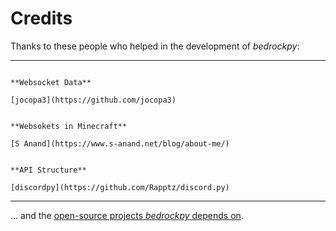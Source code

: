 # Credits

Thanks to these people who helped in the development of *bedrockpy*:

-------------------------------------------------------------------

```{rst-class} centered

**Websocket Data**

[jocopa3](https://github.com/jocopa3)


**Websokets in Minecraft**

[S Anand](https://www.s-anand.net/blog/about-me/)


**API Structure**

[discordpy](https://github.com/Rapptz/discord.py)
```

-------------------------------------------------------------------

... and the [open-source projects *bedrockpy* depends on](https://github.com/bedrock-ws/bedrockpy/blob/44a918ceba9f633441e32d4a91f4d40fa232020b/pyproject.toml).
